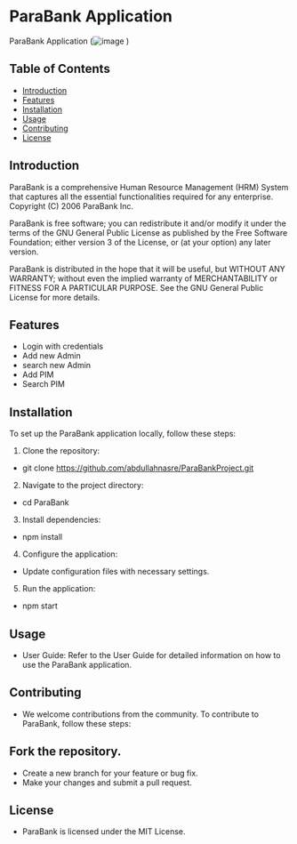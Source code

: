 # ParaBank Application

ParaBank Application
(![image](https://github.com/user-attachments/assets/3bf26d12-6615-4b04-9b06-0c7a141e36b9)
)




## Table of Contents

- [Introduction](#introduction)
- [Features](#features)
- [Installation](#installation)
- [Usage](#usage)
- [Contributing](#contributing)
- [License](#license)

## Introduction

ParaBank is a comprehensive Human Resource Management (HRM) System that captures all the essential functionalities required for any enterprise. Copyright (C) 2006 ParaBank Inc.

ParaBank is free software; you can redistribute it and/or modify it under the terms of the GNU General Public License as published by the Free Software Foundation; either version 3 of the License, or (at your option) any later version.

ParaBank is distributed in the hope that it will be useful, but WITHOUT ANY WARRANTY; without even the implied warranty of MERCHANTABILITY or FITNESS FOR A PARTICULAR PURPOSE. See the GNU General Public License for more details.


## Features

* Login with credentials 
* Add new Admin
* search new Admin
* Add PIM
* Search PIM
 

## Installation

To set up the ParaBank application locally, follow these steps:

1. Clone the repository:
*   git clone https://github.com/abdullahnasre/ParaBankProject.git
2. Navigate to the project directory:
*   cd ParaBank
3. Install dependencies:
*   npm install
4. Configure the application:

* Update configuration files with necessary settings.
5. Run the application:
*   npm start

## Usage
* User Guide: Refer to the User Guide for detailed information on how to use the ParaBank application.

## Contributing
* We welcome contributions from the community. To contribute to ParaBank, follow these steps:

## Fork the repository.
* Create a new branch for your feature or bug fix.
* Make your changes and submit a pull request.

## License
* ParaBank is licensed under the MIT License.
